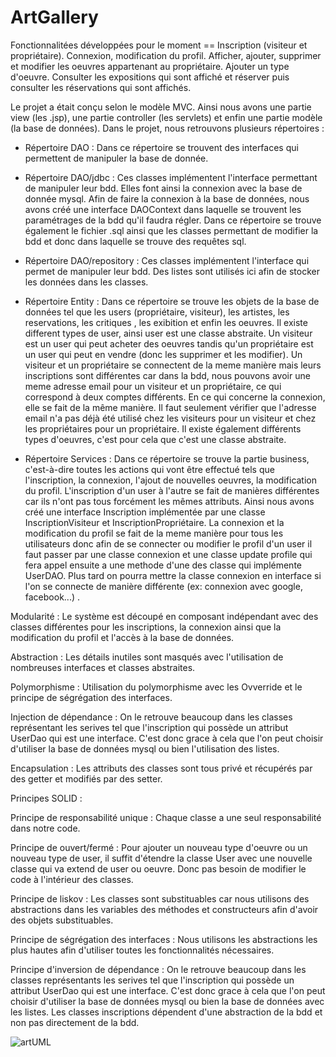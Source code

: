# ArtGallery

Fonctionnalitées développées pour le moment == Inscription (visiteur et propriétaire). Connexion, modification du profil. Afficher, ajouter, supprimer et modifier les oeuvres appartenant au propriétaire. Ajouter un type d'oeuvre. Consulter les expositions qui sont affiché et réserver puis consulter les réservations qui sont affichés.

Le projet a était conçu selon le modèle MVC. Ainsi nous avons une partie view (les .jsp), une partie controller (les servlets) et enfin une partie modèle (la base de données).
Dans le projet, nous retrouvons plusieurs répertoires : 

- Répertoire DAO : Dans ce répertoire se trouvent des interfaces qui permettent de manipuler la base de donnée.
      
- Répertoire DAO/jdbc : Ces classes implémentent l'interface permettant de manipuler leur bdd. Elles font ainsi la connexion avec la base de donnée mysql.
Afin de faire la connexion à la base de données, nous avons créé une interface DAOContext dans laquelle se trouvent les paramétrages de la bdd qu'il faudra régler. Dans ce répertoire se trouve également le fichier .sql ainsi que les classes permettant de modifier la bdd et donc dans laquelle se trouve des requêtes sql.

- Répertoire DAO/repository : Ces classes implémentent l'interface qui permet de manipuler leur bdd. Des listes sont utilisés ici afin de stocker les données dans les classes.

- Répertoire Entity : Dans ce répertoire se trouve les objets de la base de données tel que les users (propriétaire, visiteur), les artistes, les reservations, les critiques , les exibition et enfin les oeuvres. 
Il existe different types de user, ainsi user est une classe abstraite. Un visiteur est un user qui peut acheter des oeuvres tandis qu'un propriétaire est un user qui peut en vendre (donc les supprimer et les modifier). Un visiteur et un propriétaire se connectent de la meme manière mais leurs inscriptions sont différentes car dans la bdd, nous pouvons avoir une meme adresse email pour un visiteur et un propriétaire, ce qui correspond à deux comptes différents. En ce qui concerne la connexion, elle se fait de la même manière. Il faut seulement vérifier que l'adresse email n'a pas déjà été utilisé chez les visiteurs pour un visiteur et chez les propriétaires pour un propriétaire.
Il existe également différents types d'oeuvres, c'est pour cela que c'est une classe abstraite. 

- Répertoire Services : Dans ce répertoire se trouve la partie business, c'est-à-dire toutes les actions qui vont être effectué tels que l'inscription, la connexion, l'ajout de nouvelles oeuvres, la modification du profil.
L'inscription d'un user à l'autre se fait de manières différentes car ils n'ont pas tous forcément les mêmes attributs. Ainsi nous avons créé une interface Inscription implémentée par une classe InscriptionVisiteur et InscriptionPropriétaire.
La connexion et la modification du profil se fait de la meme manière pour tous les utilisateurs donc afin de se connecter ou modifier le profil d'un user il faut passer par une classe connexion et une classe update profile qui fera appel ensuite a une methode d'une des classe qui implémente UserDAO.
Plus tard on pourra mettre la classe connexion en interface si l'on se connecte de manière différente (ex: connexion avec google, facebook...) .



Modularité : Le système est découpé en composant indépendant avec des classes différentes pour les inscriptions, la connexion ainsi que la modification du profil et l'accès à la base de données.

Abstraction : Les détails inutiles sont masqués avec l'utilisation de nombreuses interfaces et classes abstraites.

Polymorphisme : Utilisation du polymorphisme avec les Ovverride et le principe de ségrégation des interfaces.

Injection de dépendance : On le retrouve beaucoup dans les classes représentant les serives tel que l'inscription qui possède un attribut UserDao qui est une interface.
C'est donc grace à cela que l'on peut choisir d'utiliser la base de données mysql ou bien l'utilisation des listes.

Encapsulation : Les attributs des classes sont tous privé et récupérés par des getter et modifiés par des setter.

Principes SOLID :

Principe de responsabilité unique : Chaque classe a une seul responsabilité dans notre code.

Principe de ouvert/fermé : Pour ajouter un nouveau type d'oeuvre ou un nouveau type de user, il suffit d'étendre la classe User avec une nouvelle classe qui va extend de user ou oeuvre. Donc pas besoin de modifier le code à l'intérieur des classes.

Principe de liskov : Les classes sont substituables car nous utilisons des abstractions dans les variables des méthodes et constructeurs afin d'avoir des objets substituables.

Principe de ségrégation des interfaces : Nous utilisons les abstractions les plus hautes afin d'utiliser toutes les fonctionnalités nécessaires.

Principe d'inversion de dépendance : On le retrouve beaucoup dans les classes représentants les serives tel que l'inscription qui possède un attribut UserDao qui est une interface.
C'est donc grace à cela que l'on peut choisir d'utiliser la base de données mysql ou bien la base de données avec les listes. Les classes inscriptions dépendent d'une abstraction de la bdd et non pas directement de la bdd.


![artUML](https://user-images.githubusercontent.com/113671198/226119423-aa860f0e-7f15-41a1-b2ce-dba9f7dbea05.jpg)

